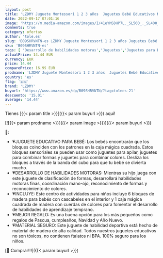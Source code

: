 ```yaml
---
layout: post
title: 'LZDMY Juguete Montessori 1 2 3 años  Juguetes Bebé Educativos Madera  Juego Apliable para Desarrollar Habilidades de Clasificar Colores Formas  Regalos Niños Niñas de Cumpleaños Navidad  Sorting Cube '
date: 2022-09-17 07:01:16
image: 'https://m.media-amazon.com/images/I/41eYMSDHP7L._SL500_._SL400_.jpg'
comments: true
category: ofertas
author: 'tole.es'
slug: 'B09SHRVNTN-es LZDMY Juguete Montessori 1 2 3 años Juguetes Bebé...'
sku: 'B09SHRVNTN-es'
tags: [ 'Desarrollo de habilidades motoras','Juguetes','Juguetes para Bebés y primera infancia','Juguetes para apilar y encajar','Juguetes y juegos','lzdmy','navidad','🇪🇸', ]
actualPrice: 14.44 EUR
currency: EUR
price: 14.44
comparePrice: 16.99 EUR
prodname: 'LZDMY Juguete Montessori 1 2 3 años  Juguetes Bebé Educativos Madera  Juego Apliable para Desarrollar Habilidades de Clasificar Colores Formas  Regalos Niños Niñas de Cumpleaños Navidad  Sorting Cube '
country: 'es'
flag: '🇪🇸'
brand: 'LZDMY'
buyurl: 'https://www.amazon.es/dp/B09SHRVNTN/?tag=tolees-21'
descuento: '15.01'
average: '14.44'
---
```


Tienes [{{< param title >}}]({{< param buyurl >}}) aqui!

[![{{< param prodname >}}]({{< param image >}})]({{< param buyurl >}})

🔎:

- 💗JUGUETE EDUCATIVO PARA BEBÉ: Los bebés encontrarán que los bloques coinciden con los patrones en la caja mágica cuadrada. Estos bloques sensoriales se pueden usar como juguetes para apilar, juguetes para combinar formas y juguetes para combinar colores. Desliza los bloques a través de la banda del cubo para que tu bebé se divierta mucho.
- 💗DESARROLLO DE HABILIDADES MOTORAS: Mientras su hijo juega con este juguete de clasificación de formas, desarrollará habilidades motoras finas, coordinación mano-ojo, reconocimiento de formas y reconocimiento de colores.
- 💗INCLUYE: Este centro de actividades para niños incluye 6 bloques de madera para bebés con cascabeles en el interior y 1 caja mágica cuadrada de madera con cuerdas de colores para fomentar el desarrollo de habilidades de aprendizaje temprano.
- 💗MEJOR REGALO: Es una buena opción para los más pequeños como regalos de Pascua, cumpleaños, Navidad y Año Nuevo.
- 💗MATERIAL SEGURO: Este juguete de habilidad deportiva está hecho de material de madera de alta calidad. Todos nuestros juguetes educativos no son tóxicos, no contienen ftalatos ni BPA. 100% seguro para los niños.

[🛒 Comprar!!!]({{< param buyurl >}})
